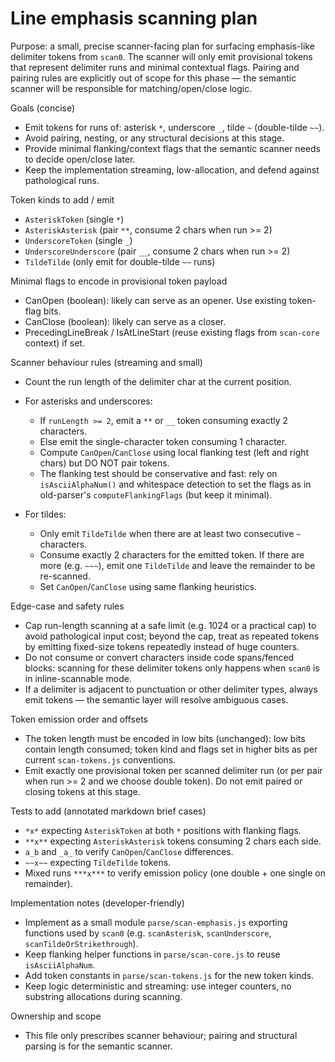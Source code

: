 # Line emphasis scanning plan

Purpose: a small, precise scanner-facing plan for surfacing emphasis-like delimiter tokens from `scan0`.
The scanner will only emit provisional tokens that represent delimiter runs and minimal contextual flags. Pairing and pairing rules are explicitly out of scope for this phase — the semantic scanner will be responsible for matching/open/close logic.

Goals (concise)
- Emit tokens for runs of: asterisk `*`, underscore `_`, tilde `~` (double-tilde `~~`).
- Avoid pairing, nesting, or any structural decisions at this stage.
- Provide minimal flanking/context flags that the semantic scanner needs to decide open/close later.
- Keep the implementation streaming, low-allocation, and defend against pathological runs.

Token kinds to add / emit
- `AsteriskToken` (single `*`)
- `AsteriskAsterisk` (pair `**`, consume 2 chars when run >= 2)
- `UnderscoreToken` (single `_`)
- `UnderscoreUnderscore` (pair `__`, consume 2 chars when run >= 2)
- `TildeTilde` (only emit for double-tilde `~~` runs)

Minimal flags to encode in provisional token payload
- CanOpen (boolean): likely can serve as an opener. Use existing token-flag bits.
- CanClose (boolean): likely can serve as a closer.
- PrecedingLineBreak / IsAtLineStart (reuse existing flags from `scan-core` context) if set.

Scanner behaviour rules (streaming and small)
- Count the run length of the delimiter char at the current position.
- For asterisks and underscores:
  - If `runLength >= 2`, emit a `**` or `__` token consuming exactly 2 characters.
  - Else emit the single-character token consuming 1 character.
  - Compute `CanOpen`/`CanClose` using local flanking test (left and right chars) but DO NOT pair tokens.
  - The flanking test should be conservative and fast: rely on `isAsciiAlphaNum()` and whitespace detection to set the flags as in old-parser's `computeFlankingFlags` (but keep it minimal).

- For tildes:
  - Only emit `TildeTilde` when there are at least two consecutive `~` characters.
  - Consume exactly 2 characters for the emitted token. If there are more (e.g. `~~~`), emit one `TildeTilde` and leave the remainder to be re-scanned.
  - Set `CanOpen`/`CanClose` using same flanking heuristics.


Edge-case and safety rules
- Cap run-length scanning at a safe limit (e.g. 1024 or a practical cap) to avoid pathological input cost; beyond the cap, treat as repeated tokens by emitting fixed-size tokens repeatedly instead of huge counters.
- Do not consume or convert characters inside code spans/fenced blocks: scanning for these delimiter tokens only happens when `scan0` is in inline-scannable mode.
- If a delimiter is adjacent to punctuation or other delimiter types, always emit tokens — the semantic layer will resolve ambiguous cases.

Token emission order and offsets
- The token length must be encoded in low bits (unchanged): low bits contain length consumed; token kind and flags set in higher bits as per current `scan-tokens.js` conventions.
- Emit exactly one provisional token per scanned delimiter run (or per pair when run >= 2 and we choose double token). Do not emit paired or closing tokens at this stage.

Tests to add (annotated markdown brief cases)
- `*x*` expecting `AsteriskToken` at both `*` positions with flanking flags.
- `**x**` expecting `AsteriskAsterisk` tokens consuming 2 chars each side.
- `a_b` and `_a_` to verify `CanOpen`/`CanClose` differences.
- `~~x~~` expecting `TildeTilde` tokens.
- Mixed runs `***x***` to verify emission policy (one double + one single on remainder).

Implementation notes (developer-friendly)
 - Implement as a small module `parse/scan-emphasis.js` exporting functions used by `scan0` (e.g. `scanAsterisk`, `scanUnderscore`, `scanTildeOrStrikethrough`).
- Keep flanking helper functions in `parse/scan-core.js` to reuse `isAsciiAlphaNum`.
- Add token constants in `parse/scan-tokens.js` for the new token kinds.
- Keep logic deterministic and streaming: use integer counters, no substring allocations during scanning.

Ownership and scope
- This file only prescribes scanner behaviour; pairing and structural parsing is for the semantic scanner.

